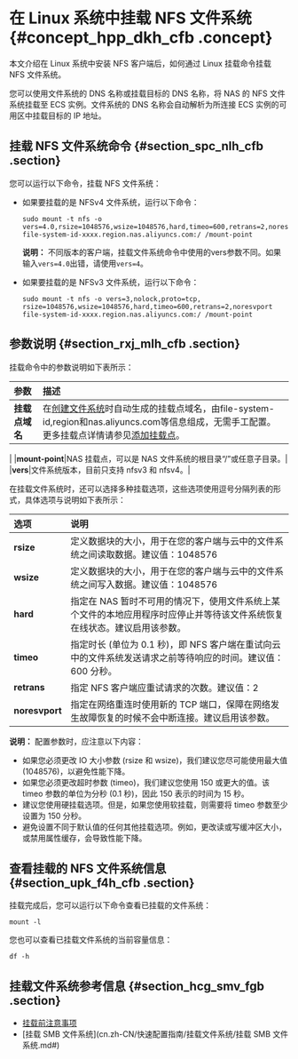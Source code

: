 # 在 Linux 系统中挂载 NFS 文件系统 {#concept_hpp_dkh_cfb .concept}

本文介绍在 Linux 系统中安装 NFS 客户端后，如何通过 Linux 挂载命令挂载 NFS 文件系统。

您可以使用文件系统的 DNS 名称或挂载目标的 DNS 名称，将 NAS 的 NFS 文件系统挂载至 ECS 实例。文件系统的 DNS 名称会自动解析为所连接 ECS 实例的可用区中挂载目标的 IP 地址。

## 挂载 NFS 文件系统命令 {#section_spc_nlh_cfb .section}

您可以运行以下命令，挂载 NFS 文件系统：

-   如果要挂载的是 NFSv4 文件系统，运行以下命令：

    ```
    sudo mount -t nfs -o vers=4.0,rsize=1048576,wsize=1048576,hard,timeo=600,retrans=2,noresvport file-system-id-xxxx.region.nas.aliyuncs.com:/ /mount-point
    
    ```

    **说明：** 不同版本的客户端，挂载文件系统命令中使用的vers参数不同。如果输入`vers=4.0`出错，请使用`vers=4`。

-   如果要挂载的是 NFSv3 文件系统，运行以下命令：

    ```
    sudo mount -t nfs -o vers=3,nolock,proto=tcp, rsize=1048576,wsize=1048576,hard,timeo=600,retrans=2,noresvport file-system-id-xxxx.region.nas.aliyuncs.com:/ /mount-point
    ```


## 参数说明 {#section_rxj_mlh_cfb .section}

挂载命令中的参数说明如下表所示：

|参数|描述|
|:-|:-|
|**挂载点域名**|在[创建文件系统](cn.zh-CN/快速配置指南/创建文件系统.md#)时自动生成的挂载点域名，由file-system-id,region和nas.aliyuncs.com等信息组成，无需手工配置。更多挂载点详情请参见[添加挂载点](cn.zh-CN/快速配置指南/添加挂载点.md#)。

|
|**mount-point**|NAS 挂载点，可以是 NAS 文件系统的根目录“/”或任意子目录。|
|**vers**|文件系统版本，目前只支持 nfsv3 和 nfsv4。|

在挂载文件系统时，还可以选择多种挂载选项，这些选项使用逗号分隔列表的形式，具体选项与说明如下表所示：

|选项|说明|
|:-|:-|
|**rsize**|定义数据块的大小，用于在您的客户端与云中的文件系统之间读取数据。建议值：1048576|
|**wsize**|定义数据块的大小，用于在您的客户端与云中的文件系统之间写入数据。建议值：1048576|
|**hard**|指定在 NAS 暂时不可用的情况下，使用文件系统上某个文件的本地应用程序时应停止并等待该文件系统恢复在线状态。建议启用该参数。|
|**timeo**|指定时长 \(单位为 0.1 秒\)，即 NFS 客户端在重试向云中的文件系统发送请求之前等待响应的时间。建议值：600 分秒。|
|**retrans**|指定 NFS 客户端应重试请求的次数。建议值：2|
|**noresvport**|指定在网络重连时使用新的 TCP 端口，保障在网络发生故障恢复的时候不会中断连接。建议启用该参数。|

**说明：** 配置参数时，应注意以下内容：

-   如果您必须更改 IO 大小参数 \(rsize 和 wsize\)，我们建议您尽可能使用最大值 \(1048576\)，以避免性能下降。
-   如果您必须更改超时参数 \(timeo\)，我们建议您使用 150 或更大的值。该 timeo 参数的单位为分秒 \(0.1 秒\)，因此 150 表示的时间为 15 秒。
-   建议您使用硬挂载选项。但是，如果您使用软挂载，则需要将 timeo 参数至少设置为 150 分秒。
-   避免设置不同于默认值的任何其他挂载选项。例如，更改读或写缓冲区大小，或禁用属性缓存，会导致性能下降。

## 查看挂载的 NFS 文件系统信息 {#section_upk_f4h_cfb .section}

挂载完成后，您可以运行以下命令查看已挂载的文件系统：

```
mount -l
```

您也可以查看已挂载文件系统的当前容量信息：

```
df -h
```

## 挂载文件系统参考信息 {#section_hcg_smv_fgb .section}

-   [挂载前注意事项](cn.zh-CN/快速配置指南/挂载文件系统/挂载前注意事项.md#)
-   [挂载 SMB 文件系统](cn.zh-CN/快速配置指南/挂载文件系统/挂载 SMB 文件系统.md#)

